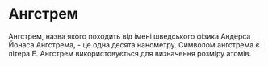 # Ангстрем

Ангстрем, назва якого походить від імені шведського фізика Андерса Йонаса
Ангстрема, - це одна десята нанометру. Символом ангстрема є літера Е. Ангстрем
використовується для визначення розміру атомів.

